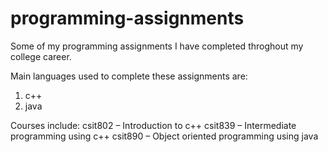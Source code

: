 # programming-assignments

Some of my programming assignments I have completed throghout my college career.

Main languages used to complete these assignments are:
1. c++
2. java

Courses include:
csit802 – Introduction to c++
csit839 – Intermediate programming using c++
csit890 – Object oriented programming using java
